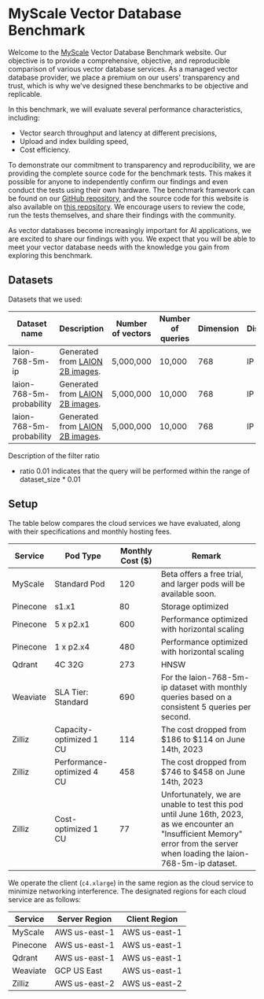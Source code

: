 # MyScale Vector Database Benchmark

Welcome to the [MyScale](https://myscale.com) Vector Database Benchmark website. Our objective is to provide a comprehensive, objective, and reproducible comparison of various vector database services. As a managed vector database provider, we place a premium on our users' transparency and trust, which is why we've designed these benchmarks to be objective and replicable.

In this benchmark, we will evaluate several performance characteristics, including:

- Vector search throughput and latency at different precisions,
- Upload and index building speed,
- Cost efficiency.

To demonstrate our commitment to transparency and reproducibility, we are providing the complete source code for the benchmark tests. This makes it possible for anyone to independently confirm our findings and even conduct the tests using their own hardware. The benchmark framework can be found on our [GitHub repository](https://github.com/myscale/vector-db-benchmark), and the source code for this website is also available on [this repository](https://github.com/myscale/benchmark). We encourage users to review the code, run the tests themselves, and share their findings with the community.

As vector databases become increasingly important for  AI applications, we are excited to share our findings with you. We expect that you will be able to meet your vector database needs with the knowledge you gain from exploring this benchmark.

## Datasets

Datasets that we used:

| Dataset name | Description | Number of vectors | Number of queries | Dimension | Distance | Filters | Payload columns | Download link |
|--------------------------|----------------------------------------------------------------------------------------------------------------------|-------------------|-------------------|-----------|------------|-------------------------------------|-----------------|---------------------------------------------------------------------------------------------------|
| laion-768-5m-ip          | Generated from [LAION 2B images](https://huggingface.co/datasets/laion/laion2b-multi-vit-h-14-embeddings/tree/main). | 5,000,000         | 10,000            | 768       | IP       | N/A                                 | 0               | [Link](https://myscale-datasets.s3.ap-southeast-1.amazonaws.com/laion-5m-test-ip.hdf5)            |
| laion-768-5m-probability | Generated from [LAION 2B images](https://huggingface.co/datasets/laion/laion2b-multi-vit-h-14-embeddings/tree/main). | 5,000,000         | 10,000            | 768       | IP       | ratio 0.01                                 | [`probability: Float64`]             | [train](https://myscale-datasets.s3.ap-southeast-1.amazonaws.com/laion-768-5m-ip-probability.hdf5) [test](https://myscale-datasets.s3.ap-southeast-1.amazonaws.com/laion-768-5m-ip-probability-0.01.hdf5)           |
| laion-768-5m-probability | Generated from [LAION 2B images](https://huggingface.co/datasets/laion/laion2b-multi-vit-h-14-embeddings/tree/main). | 5,000,000         | 10,000            | 768       | IP       | ratio 0.1                                 | [`probability: Float64`]             | [train](https://myscale-datasets.s3.ap-southeast-1.amazonaws.com/laion-768-5m-ip-probability.hdf5) [test](https://myscale-datasets.s3.ap-southeast-1.amazonaws.com/laion-768-5m-ip-probability-0.1.hdf5)           |

Description of the filter ratio
- ratio 0.01 indicates that the query will be performed within the range of dataset_size * 0.01

## Setup

The table below compares the cloud services we have evaluated, along with their specifications and monthly hosting fees.

| Service | Pod Type | Monthly Cost ($) | Remark |
| ------------- | ------------- | -------- | --- |
| MyScale | Standard Pod | 120 | Beta offers a free trial, and larger pods will be available soon. |
| Pinecone | s1.x1 | 80 | Storage optimized |
| Pinecone | 5 x p2.x1 | 600 | Performance optimized with horizontal scaling |
| Pinecone | 1 x p2.x4 | 480 | Performance optimized with horizontal scaling |
| Qdrant | 4C 32G | 273 | HNSW |
| Weaviate | SLA Tier: Standard | 690 | For the laion-768-5m-ip dataset with monthly queries based on a consistent 5 queries per second. |
| Zilliz | Capacity-optimized 1 CU | 114 | The cost dropped from $186 to $114 on June 14th, 2023 |
| Zilliz | Performance-optimized 4 CU | 458 | The cost dropped from $746 to $458 on June 14th, 2023 |
| Zilliz | Cost-optimized 1 CU | 77 | Unfortunately, we are unable to test this pod until June 16th, 2023, as we encounter an "Insufficient Memory" error from the server when loading the laion-768-5m-ip dataset. |

We operate the client (`c4.xlarge`) in the same region as the cloud service to minimize networking interference. The designated regions for each cloud service are as follows:

| Service  | Server Region | Client Region |
|----------|---------------|---------------|
| MyScale  | AWS us-east-1 | AWS us-east-1 |
| Pinecone | AWS us-east-1 | AWS us-east-1 |
| Qdrant   | AWS us-east-1 | AWS us-east-1 |
| Weaviate | GCP US East   | AWS us-east-1 |
| Zilliz   | AWS us-east-2 | AWS us-east-2 |
